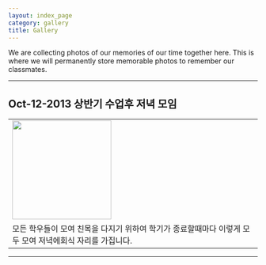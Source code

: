 ```yaml
---
layout: index_page
category: gallery
title: Gallery
---
```


We are collecting photos of our memories of our time together here. This is where we will permanently store memorable photos to remember our classmates. 

<hr>

## Oct-12-2013 상반기 수업후 저녁 모임
<table>
<tr> <td>
<a href="https://user-images.githubusercontent.com/82404/285176849-566e5b13-0651-4bdd-b487-9ca7ac15c806.png" target=_blank>
<img src="https://user-images.githubusercontent.com/82404/285176849-566e5b13-0651-4bdd-b487-9ca7ac15c806.png" align='left' height="200" />
</td></tr>
<tr> <td>
모든 학우들이 모여 친목을 다지기 위하여 학기가 종료할때마다 이렇게 모두 모여
저녁에회식 자리를 가집니다. 
</td></tr>
</table>
<hr>

